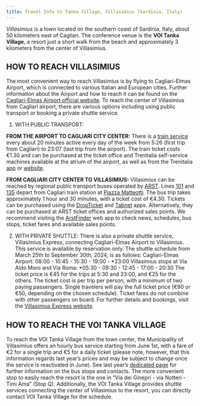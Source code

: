 ```yaml
---
title: Travel Info to Tanka Village, Villasimius (Sardinia, Italy)
---
```


*Villasimius* is a town located on the southern coast of Sardinia, Italy, about 50 kilometers east of Cagliari. 
The conference venue is the **VOI Tanka Village**, a resort just a short walk from the beach and approximately 3 kilometers from the center of Villasimius.

## HOW TO REACH VILLASIMIUS
The most convenient way to reach Villasimius is by flying to Cagliari-Elmas Airport, which is connected to various Italian and European cities. Further information about the Airport and how to reach it can be found on the [Cagliari-Elmas Airport official website](https://www.cagliari-airport.com/).
To reach the center of Villasimius from Cagliari airport, there are various options including using public transport or booking a private shuttle service.

1. WITH PUBLIC TRANSPORT:

**FROM THE AIRPORT TO CAGLIARI CITY CENTER:**
	There is a [train service](https://www.trenitalia.com/it/informazioni/aeroporto_elmas_dicagliari.html) every about 20 minutes active every day of the week from 5:26 (first trip from Cagliari) to 23:07 (last trip from the airport).
The train ticket costs €1.30 and can be purchased at the ticket office and Trenitalia self-service machines available at the atrium of the airport, as well as from the Trenitalia [app](https://play.google.com/store/apps/details?id=com.lynxspa.prontotreno) or [website](https://www.trenitalia.com/it/treni_regionali.html?). 

**FROM CAGLIARI CITY CENTER TO VILLASIMIUS:**
	Villasimius can be reached by regional public transport buses operated by [ARST](https://www.arst.sardegna.it/).  Lines [101](https://app.arstspa.it/quadri/101.html) and [135](https://app.arstspa.it/quadri/135.html) depart from Cagliari train station at [Piazza Matteotti](https://www.google.it/maps/place/Autostazione+ARST+di+Cagliari/@39.2148286,9.1065868,16z/data=!3m1!4b1!4m6!3m5!1s0x12e7340702afb3d5:0x3d221a932080aa7a!8m2!3d39.2148245!4d9.1091617!16s%2Fg%2F11gdgcm5fn?entry=ttu).
The bus trip takes approximately 1 hour and 30 minutes, with a ticket cost of €4.30.  Tickets can be purchased using the [DropTicket](https://www.arst.sardegna.it/acquista-online/app-dropticket/) and [Tabnet](https://play.google.com/store/apps/details?id=parking.Android&hl=it&gl=US) apps. Alternatively, they can be purchased at ARST ticket offices and authorized sales points. We recommend visiting the [ArstFinder](https://www.orariarst.it/it) web app to check news, schedules, bus stops, ticket fares and available sales points. 

2. WITH PRIVATE SHUTTLE:
There is also a private shuttle service, Villasimius Express, connecting Cagliari-Elmas Airport to Villasimius. This service is available by reservation only. The shuttle schedule from March 25th to September 30th, 2024, is as follows:
Cagliari-Elmas Airport: 08:00 - 10:45 - 15:30 - 19:00 - *23:00
Villasimius stops at Via Aldo Moro and Via Roma: *05:30 - 09:30 - 12:45 - 17:00 - 20:30
The ticket price is €45 for the trips at 5:30 and 23:00, and €25 for the others. The ticket cost is per trip per person, with a minimum of two paying passengers. Single travelers will pay the full ticket price (€90 or €50, depending on the chosen schedule). Ticket fares do not combine with other passengers on board.
For further details and bookings, visit the [Villasimius Express website](https://www.villasimiusexpress.it/).

## HOW TO REACH THE VOI TANKA VILLAGE
To reach the VOI Tanka Village from the town center, the Municipality of Villasimius offers an hourly bus service starting from June 1st, with a fare of €2 for a single trip and €5 for a daily ticket (please note, however, that this information regards last year’s prices and may be subject to change once the service is reactivated in June). 
See last year’s [dedicated page](https://www.comune.villasimius.ca.it/villasimius/po/mostra_news.php?id=746&area=H) for further information on the bus stops and contacts. 
The more convenient stop to easily reach the resort is the one in “Via dei Ginepri - via Notteri - Timi Ama” (Stop Q).
Additionally, the VOI Tanka Village provides shuttle services connecting the center of Villasimius to the resort, you can directly contact VOI Tanka Village for the schedule. 
